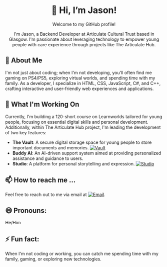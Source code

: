 <div align="center">
  <h1>👋 Hi, I’m Jason!</h1>
  <p>Welcome to my GitHub profile!</p>
  <p>I'm Jason, a Backend Developer at Articulate Cultural Trust based in Glasgow. I'm passionate about leveraging technology to empower young people with care experience through projects like The Articulate Hub.</p>
</div>

## 👀 About Me

I'm not just about coding; when I'm not developing, you'll often find me gaming on PS4/PS5, exploring virtual worlds, and spending time with my family. As a developer, I specialize in HTML, CSS, JavaScript, C#, and C++, crafting interactive and user-friendly web experiences and applications.

## 🌱 What I'm Working On

Currently, I'm building a 120-short course on Learnworlds tailored for young people, focusing on essential digital skills and personal development. Additionally, within The Articulate Hub project, I'm leading the development of two key features:

- **The Vault**: A secure digital storage space for young people to store important documents and memories. 
  [![Vault](https://img.shields.io/badge/Access-Vault-brightgreen)](https://vault.articulatehub.com/)
- **Buddy AI**: An AI-driven support system aimed at providing personalized assistance and guidance to users.
- **Studio**: A platform for personal storytelling and expression.
  [![Studio](https://img.shields.io/badge/Access-Studio-blue)](http://studio.articulatehub.com/)

## 📫 How to reach me ...

Feel free to reach out to me via email at [![Email](https://img.shields.io/badge/Email-Jasongillan%40Articulatehub.com-blue)](mailto:Jasongillan@Articulatehub.com).

## 😄 Pronouns:

He/Him

## ⚡ Fun fact:

When I'm not coding or working, you can catch me spending time with my family, gaming, or exploring new technologies.

